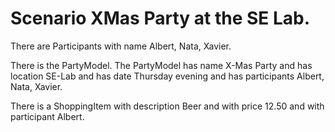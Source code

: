 # Scenario XMas Party at the SE Lab.

There are Participants
	with name Albert, Nata, Xavier.

There is the PartyModel.
The PartyModel
	has name X-Mas Party
and has location SE-Lab
and has date Thursday evening
and has participants Albert, Nata, Xavier.

There is a ShoppingItem
	with description Beer
and with price 12.50
and with participant Albert.
